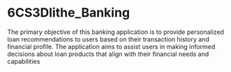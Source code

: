 # 6CS3Dlithe_Banking
The primary objective of this banking application is to provide personalized loan recommendations to users based on their transaction history and financial profile. The application aims to assist users in making informed decisions about loan products that align with their financial needs and capabilities 
 
